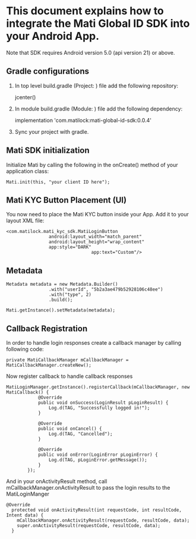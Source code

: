 # This document explains how to integrate the Mati Global ID SDK into your Android App.
Note that SDK requires Android version 5.0 (api version 21) or above.

## Gradle configurations

1.  In top level build.gradle (Project: ) file add the following repository:

    jcenter()

2. In module build.gradle (Module: ) file add the following dependency:

    implementation 'com.matilock:mati-global-id-sdk:0.0.4'

3. Sync your project with gradle.

## Mati SDK initialization

Initialize Mati by calling the following in the onCreate() method of your application class:

    Mati.init(this, "your client ID here");

## Mati KYC Button Placement (UI)

You now need to place the Mati KYC button inside your App. Add it to your layout XML file:

    <com.matilock.mati_kyc_sdk.MatiLoginButton
                    android:layout_width="match_parent"
                    android:layout_height="wrap_content"
                    app:style="DARK"
    								app:text="Custom"/>

## Metadata

    Metadata metadata = new Metadata.Builder()
                    .with("userId", "5b2a3ae479b52928106c48ee")
                    .with("type", 2)
                    .build();
    
    Mati.getInstance().setMetadata(metadata);

## Callback Registration

In order to handle login responses create a callback manager by calling following code:

    private MatiCallbackManager mCallbackManager = MatiCallbackManager.createNew();

Now register callback to handle callback responses

    MatiLoginManager.getInstance().registerCallback(mCallbackManager, new MatiCallback() {
                @Override
                public void onSuccess(LoginResult pLoginResult) {
                    Log.d(TAG, "Successfully logged in!");
                }
    
                @Override
                public void onCancel() {
                    Log.d(TAG, "Cancelled");
                }
    
                @Override
                public void onError(LoginError pLoginError) {
                    Log.d(TAG, pLoginError.getMessage());
                }
            });

And in your onActivityResult method, call mCallbackManager.onActivityResult to pass the login results to the MatiLoginManger

    @Override
      protected void onActivityResult(int requestCode, int resultCode, Intent data) {
        mCallbackManager.onActivityResult(requestCode, resultCode, data);
        super.onActivityResult(requestCode, resultCode, data);
      }
